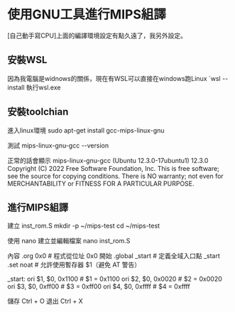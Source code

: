 # 使用GNU工具進行MIPS組譯
[自己動手寫CPU]上面的編譯環境設定有點久遠了，我另外設定。

## 安裝WSL
因為我電腦是widnows的關係，現在有WSL可以直接在windows跑Linux
`wsl --install
執行wsl.exe

## 安裝toolchian
進入linux環境
  sudo apt-get install gcc-mips-linux-gnu

測試
  mips-linux-gnu-gcc --version

正常的話會顯示
mips-linux-gnu-gcc (Ubuntu 12.3.0-17ubuntu1) 12.3.0
Copyright (C) 2022 Free Software Foundation, Inc.
This is free software; see the source for copying conditions.  There is NO
warranty; not even for MERCHANTABILITY or FITNESS FOR A PARTICULAR PURPOSE.

## 進行MIPS組譯

建立 inst_rom.S
  mkdir -p ~/mips-test
  cd ~/mips-test

使用 nano 建立並編輯檔案
  nano inst_rom.S

內容
  .org 0x0               # 程式從位址 0x0 開始
  .global _start         # 定義全域入口點 _start
  .set noat              # 允許使用暫存器 $1（避免 AT 警告）
  
  _start:
      ori $1, $0, 0x1100  # $1 = 0x1100
      ori $2, $0, 0x0020  # $2 = 0x0020
      ori $3, $0, 0xff00  # $3 = 0xff00
      ori $4, $0, 0xffff  # $4 = 0xffff

儲存 Ctrl + O
退出 Ctrl + X

